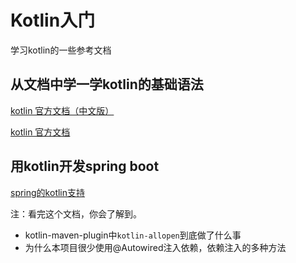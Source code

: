 # Kotlin入门

学习kotlin的一些参考文档



## 从文档中学一学kotlin的基础语法

[kotlin 官方文档（中文版）](https://book.kotlincn.net/text/home.html)

[kotlin 官方文档](https://kotlinlang.org/docs/home.html)



## 用kotlin开发spring boot

[spring的kotlin支持](https://docs.spring.io/spring-framework/docs/current/reference/html/languages.html#languages)

注：看完这个文档，你会了解到。
- kotlin-maven-plugin中`kotlin-allopen`到底做了什么事
- 为什么本项目很少使用@Autowired注入依赖，依赖注入的多种方法
